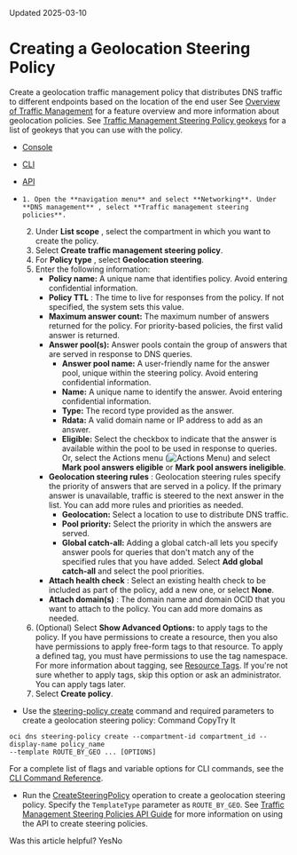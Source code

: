 Updated 2025-03-10
# Creating a Geolocation Steering Policy
Create a geolocation traffic management policy that distributes DNS traffic to different endpoints based on the location of the end user
See [Overview of Traffic Management](https://docs.oracle.com/en-us/iaas/Content/TrafficManagement/Concepts/overview.htm#overview "Traffic Management helps you guide traffic to endpoints based on various conditions, including endpoint health and the geographic origins of DNS requests.") for a feature overview and more information about geolocation policies. See [Traffic Management Steering Policy geokeys](https://docs.oracle.com/en-us/iaas/Content/TrafficManagement/Reference/trafficmanagementgeo.htm#geokeys "Lists the geokeys for the Traffic Management Steering Policy service.") for a list of geokeys that you can use with the policy.
  * [Console](https://docs.oracle.com/en-us/iaas/Content/TrafficManagement/Tasks/create-tm-policy-geo.htm)
  * [CLI](https://docs.oracle.com/en-us/iaas/Content/TrafficManagement/Tasks/create-tm-policy-geo.htm)
  * [API](https://docs.oracle.com/en-us/iaas/Content/TrafficManagement/Tasks/create-tm-policy-geo.htm)


  *     1. Open the **navigation menu** and select **Networking**. Under **DNS management** , select **Traffic management steering policies**.
    2. Under **List scope** , select the compartment in which you want to create the policy.
    3. Select **Create traffic management steering policy**.
    4. For **Policy type** , select **Geolocation steering**.
    5. Enter the following information:
       * **Policy name:** A unique name that identifies policy. Avoid entering confidential information.
       * **Policy TTL** : The time to live for responses from the policy. If not specified, the system sets this value.
       * **Maximum answer count:** The maximum number of answers returned for the policy. For priority-based policies, the first valid answer is returned.
       * **Answer pool(s):** Answer pools contain the group of answers that are served in response to DNS queries.
         * **Answer pool name:** A user-friendly name for the answer pool, unique within the steering policy. Avoid entering confidential information.
         * **Name:** A unique name to identify the answer. Avoid entering confidential information.
         * **Type:** The record type provided as the answer.
         * **Rdata:** A valid domain name or IP address to add as an answer.
         * **Eligible:** Select the checkbox to indicate that the answer is available within the pool to be used in response to queries. Or, select the Actions menu (![Actions Menu](https://docs.oracle.com/en-us/iaas/Content/libraries/global-images/actions-menu.png)) and select **Mark pool answers eligible** or **Mark pool answers ineligible**.
       * **Geolocation steering rules** : Geolocation steering rules specify the priority of answers that are served in a policy. If the primary answer is unavailable, traffic is steered to the next answer in the list. You can add more rules and priorities as needed. 
         * **Geolocation:** Select a location to use to distribute DNS traffic. 
         * **Pool priority:** Select the priority in which the answers are served.
         * **Global catch-all:** Adding a global catch-all lets you specify answer pools for queries that don't match any of the specified rules that you have added. Select **Add global catch-all** and select the pool priorities.
       * **Attach health check** : Select an existing health check to be included as part of the policy, add a new one, or select **None**.
       * **Attach domain(s)** : The domain name and domain OCID that you want to attach to the policy. You can add more domains as needed.
    6. (Optional) Select **Show Advanced Options:** to apply tags to the policy. 
If you have permissions to create a resource, then you also have permissions to apply free-form tags to that resource. To apply a defined tag, you must have permissions to use the tag namespace. For more information about tagging, see [Resource Tags](https://docs.oracle.com/iaas/Content/General/Concepts/resourcetags.htm). If you're not sure whether to apply tags, skip this option or ask an administrator. You can apply tags later.
    7. Select **Create policy**.
  * Use the [steering-policy create](https://docs.oracle.com/iaas/tools/oci-cli/latest/oci_cli_docs/cmdref/dns/steering-policy/create.html) command and required parameters to create a geolocation steering policy:
Command
CopyTry It
```
oci dns steering-policy create --compartment-id compartment_id --display-name policy_name
--template ROUTE_BY_GEO ... [OPTIONS]
```

For a complete list of flags and variable options for CLI commands, see the [CLI Command Reference](https://docs.oracle.com/iaas/tools/oci-cli/latest).
  * Run the [CreateSteeringPolicy](https://docs.oracle.com/iaas/api/#/en/dns/latest/SteeringPolicy/CreateSteeringPolicy) operation to create a geolocation steering policy. Specify the `TemplateType` parameter as `ROUTE_BY_GEO`. 
See [Traffic Management Steering Policies API Guide](https://docs.oracle.com/en-us/iaas/Content/TrafficManagement/Concepts/trafficmanagementapi.htm#api "Use the Oracle Cloud Infrastructure DNS REST API to build and configure Traffic Management policies.") for more information on using the API to create steering policies.


Was this article helpful?
YesNo

